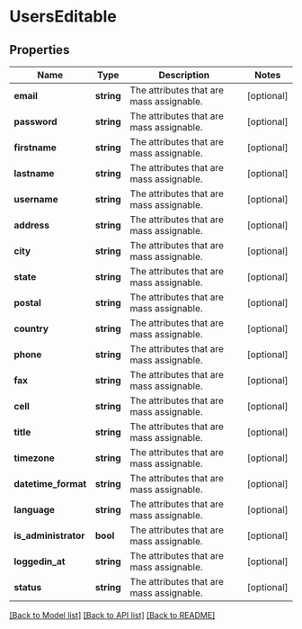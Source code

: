 # UsersEditable

## Properties
Name | Type | Description | Notes
------------ | ------------- | ------------- | -------------
**email** | **string** | The attributes that are mass assignable. | [optional] 
**password** | **string** | The attributes that are mass assignable. | [optional] 
**firstname** | **string** | The attributes that are mass assignable. | [optional] 
**lastname** | **string** | The attributes that are mass assignable. | [optional] 
**username** | **string** | The attributes that are mass assignable. | [optional] 
**address** | **string** | The attributes that are mass assignable. | [optional] 
**city** | **string** | The attributes that are mass assignable. | [optional] 
**state** | **string** | The attributes that are mass assignable. | [optional] 
**postal** | **string** | The attributes that are mass assignable. | [optional] 
**country** | **string** | The attributes that are mass assignable. | [optional] 
**phone** | **string** | The attributes that are mass assignable. | [optional] 
**fax** | **string** | The attributes that are mass assignable. | [optional] 
**cell** | **string** | The attributes that are mass assignable. | [optional] 
**title** | **string** | The attributes that are mass assignable. | [optional] 
**timezone** | **string** | The attributes that are mass assignable. | [optional] 
**datetime_format** | **string** | The attributes that are mass assignable. | [optional] 
**language** | **string** | The attributes that are mass assignable. | [optional] 
**is_administrator** | **bool** | The attributes that are mass assignable. | [optional] 
**loggedin_at** | **string** | The attributes that are mass assignable. | [optional] 
**status** | **string** | The attributes that are mass assignable. | [optional] 

[[Back to Model list]](../README.md#documentation-for-models) [[Back to API list]](../README.md#documentation-for-api-endpoints) [[Back to README]](../README.md)


